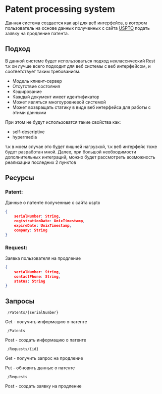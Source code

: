 #  Patent processing system
 Данная система создается как api для веб интерфейса, в котором пользователь на основе данных полученных с сайта [USPTO](https://www.uspto.gov/) подать заявку на продление патента. 
## Подход 

В данной системе будет использоваться подход неклассический Rest т.к он лучше всего подходит для веб системы с веб интерфейсом, и соответствует таким требованиям.

 - Модель клиент-сервер
 - Отсутствие состояния
 - Кэширование
 - Каждый документ имеет идентификатор 
 - Может являться  многоуровневой системой 
 - Может возвращать статику в виде веб интерфейса для работы с этими данными 
 
 При этом не будут использоватся такие свойства как:
 - self-descriptive
 - hypermedia
 
т.к в моем случае это будет лишней нагрузкой, т.к веб интерфейс тоже будет разработан мной. 
Далее, при большой необходимости дополнительных интеграций, можно будет рассмотреть возможность реализации последних 2 пунктов 
 
## Ресурсы 
### Patent:
Данные о патенте полученные с сайта uspto
```json
{
	serialNumber: String,
	registrationDate: UnixTimestamp,
	expireDate: UnixTimestamp,
	company: String
}
```

### Request:
Заявка пользователя на продление 
```json
{
	serialNumber: String,
	contactPhone: String,
	status: String
}
```

## Запросы
	 /Patents/{serialNumber}
Get - получить информацию о патенте 

	 /Patents
Post - создать информацию о патенте 

	 /Requests/{id}
Get - получить запрос на продление

Put - обновить данные о патенте 

	 /Requests
Post - создать заявку на продление 


